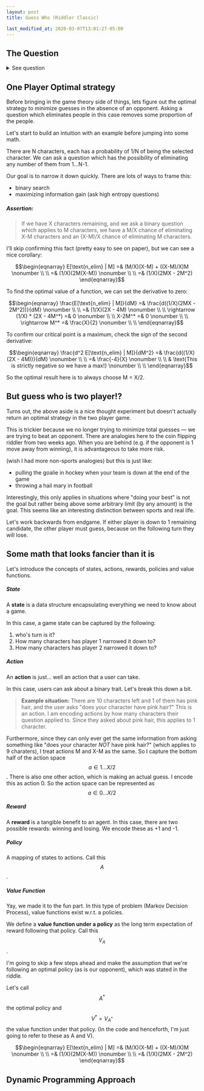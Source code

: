 ```yaml
---
layout: post
title: Guess Who (Riddler Classic)

last_modified_at: 2020-03-07T13:01:27-05:00
---
```


## The Question
<details>
<summary>See question</summary>
<q>

Sticking with the board game theme, from Andrew Lin comes a closer examination of a classic game of reasoning and elimination:

In the game of “Guess Who,” each player first randomly (and independently of their opponent) selects one of N character tiles. While it’s unlikely, both players can choose the same character. Each of the N characters is distinct in appearance — for example, characters have different skin tones, hair color, hair length and accessories like hats or glasses.

Each player also has access to a board with images of all N characters. The players alternate taking turns, and during each turn a player has two options:

Make a specific guess as to their opponent’s selected character. If correct, the player who made the guess immediately wins. Otherwise, that player immediately loses.
Ask a yes-or-no question about their opponent’s chosen character, in order to eliminate some of the candidates. Importantly, if only one possible character is left after the question, the player must still wait until their next turn to officially guess that character.
Assume both players are highly skilled at choosing yes-or-no questions, so that they can always craft a question to potentially rule out (or in) any desired number of candidates. Also, both are playing to maximize their own probability of winning.

Let’s keep things (relatively) simple, and suppose that N = 4. How likely is it that the player who goes first will win?

Extra credit: If N is instead 24 (the number of characters in the original “Guess Who” game), now how likely is it that the player who goes first will win?

Extra extra credit: If N is instead 14, now how likely is it that the player who goes first will win?
<cite><a href="https://fivethirtyeight.com/features/how-good-are-you-at-guess-who/">How Good Are You At Guess Who?</a></cite>
</q>
</details>

## One Player Optimal strategy
Before bringing in the game theory side of things, lets figure out the optimal strategy to minimize guesses in the absence of an opponent. Asking a question which eliminates people in this case removes some proportion of the people.

Let's start to build an intuition with an example before jumping into some math.

There are N characters, each has a probability of 1/N of being the selected character. We can ask a question which has the possibility of eliminating any number of them from 1...N-1.

Our goal is to narrow it down quickly. There are lots of ways to frame this:
* binary search
* maximizing information gain (ask high entropy questions)

##### Assertion:
> If we have X characters remaining, and we ask a binary question which applies to M characters, we have a M/X chance of eliminating X-M characters and an (X-M)/X chance of eliminating M characters.

I'll skip confirming this fact (pretty easy to see on paper), but we can see a nice corollary:

$$\begin{eqnarray}
    E[\text{n_elim} | M] =& (M/X)(X-M)  + ((X-M)/X)M \nonumber \\ \\
    =& (1/X)(2M(X-M)) \nonumber \\ \\
    =& (1/X)(2MX - 2M^2)
\end{eqnarray}$$

To find the optimal value of a function, we can set the derivative to zero:

$$\begin{eqnarray}
    \frac{E[\text{n_elim} | M]}{dM} =& \frac{d((1/X)(2MX - 2M^2))}{dM} \nonumber \\ \\
                        =& (1/X)(2X - 4M) \nonumber \\ \\
    \rightarrow (1/X) * (2X - 4M^*) =& 0 \nonumber \\ \\
    X-2M^* =& 0 \nonumber \\ \\
    \rightarrow M^* =& \frac{X}{2} \nonumber \\ \\
\end{eqnarray}$$

To confirm our critical point is a maximum, check the sign of the second derivative:

$$\begin{eqnarray}
    \frac{d^2 E[\text{n_elim} | M]}{dM^2} =& \frac{d((1/X)(2X - 4M))}{dM} \nonumber \\ \\
                                    =& \frac{-4}{X} \nonumber \\ \\
                                    & \text{This is strictly negative so we have a max!} \nonumber \\ \\
\end{eqnarray}$$

So the optimal result here is to always choose M = X/2.

## But guess who is two player!?
Turns out, the above aside is a nice thought experiment but doesn't actually return an optimal strategy in the two player game.

This is trickier because we no longer trying to minimize total guesses — we are trying to beat an opponent. There are analogies here to the coin flipping riddler from two weeks ago. When you are behind (e.g. if the opponent is 1 move away from winning), it is advantageous to take more risk.

(wish I had more non-sports analogies) but this is just like:
* pulling the goalie in hockey when your team is down at the end of the game
* throwing a hail mary in football

Interestingly, this only applies in situations where "doing your best" is not the goal but rather being above some arbitrary limit (by any amount) is the goal. This seems like an interesting distinction between sports and real life.

Let's work backwards from endgame. If either player is down to 1 remaining candidate, the other player must guess, because on the following turn they will lose.


## Some math that looks fancier than it is
Let's introduce the concepts of states, actions, rewards, policies and value functions.

##### State
A **state** is a data structure encapsulating everything we need to know about a game.

In this case, a game state can be captured by the following:
1. who's turn is it?
2. How many characters has player 1 narrowed it down to?
3. How many characters has player 2 narrowed it down to?

##### Action
An **action** is just... well an action that a user can take.

In this case, users can ask about a binary trait. Let's break this down a bit. 

> **Example situation:** There are 10 characters left and 1 of them has pink hair, and the user asks "does your character have pink hair?" This is an action. I am encoding actions by how many characters their question applied to. Since they asked about pink hair, this applies to 1 character. 

Furthermore, since they can only ever get the same information from asking something like "does your character *NOT* have pink hair?" (which applies to 9 charaters), I treat actions M and X-M as the same. So I capture the bottom half of the action space $$a \in 1...X/2$$. There is also one other action, which is making an actual guess. I encode this as action 0. So the action space can be represented as $$a \in 0...X/2$$

##### Reward
A **reward** is a tangible benefit to an agent. In this case, there are two possible rewards: winning and losing. We encode these as +1 and -1.

##### Policy
A mapping of states to actions. Call this $$A$$.

##### Value Function
Yay, we made it to the fun part. In this type of problem (Markov Decision Process), value functions exist w.r.t. a policies.

We define a **value function under a policy** as the long term expectation of reward following that policy. Call this $$V_{A}$$.

I'm going to skip a few steps ahead and make the assumption that we're following an optimal policy (as is our opponent), which was stated in the riddle.

Let's call $$A^*$$ the optimal policy and $$V^* = V_{A^*}$$ the value function under that policy. (In the code and henceforth, I'm just going to refer to these as A and V).







$$\begin{eqnarray}
    E[\text{n_elim} | M] =& (M/X)(X-M)  + ((X-M)/X)M \nonumber \\ \\
    =& (1/X)(2M(X-M)) \nonumber \\ \\
    =& (1/X)(2MX - 2M^2)
\end{eqnarray}$$

## Dynamic Programming Approach
<script src="https://gist.github.com/samryan18/ee1a06108aea97c9b28b9674802e2103.js"></script>
